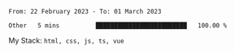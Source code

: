 <!--START_SECTION:waka-->

```text
From: 22 February 2023 - To: 01 March 2023

Other   5 mins          █████████████████████████   100.00 %
```

<!--END_SECTION:waka-->
My Stack: `html, css, js, ts, vue`
